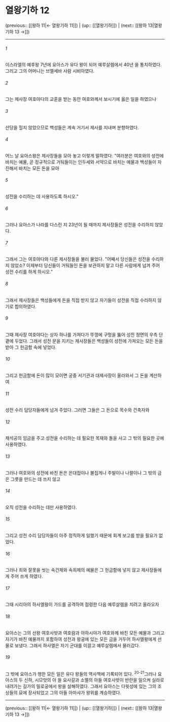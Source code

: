 # 열왕기하 12

(previous:: [[왕하 11|← 열왕기하 11]]) | (up:: [[열왕기하]]) | (next:: [[왕하 13|열왕기하 13 →]])

***




###### 1 

이스라엘의 예후왕 7년에 요아스가 유다 왕이 되어 예루살렘에서 40년 을 통치하였다. 그리고 그의 어머니는 브엘세바 사람 시비아였다. 



###### 2 

그는 제사장 여호야다의 교훈을 받는 동안 여호와께서 보시기에 옳은 일을 하였으나 



###### 3 

산당을 헐지 않았으므로 백성들은 계속 거기서 제사를 지내며 분향하였다. 



###### 4 

어느 날 요아스왕은 제사장들을 모아 놓고 이렇게 말하였다. "여러분은 여호와의 성전에 바치는 예물, 곧 정규적으로 거둬들이는 인두세와 서약으로 바치는 예물과 백성들이 자진해서 바치는 모든 돈을 모아 



###### 5 

성전을 수리하는 데 사용하도록 하시오." 



###### 6 

그러나 요아스가 나라를 다스린 지 23년이 될 때까지 제사장들은 성전을 수리하지 않았다. 



###### 7 

그래서 그는 여호야다와 다른 제사장들을 불러 물었다. "어째서 당신들은 성전을 수리하지 않았소? 이제부터 당신들이 거둬들인 돈을 보관하지 말고 다른 사람에게 넘겨 주어 성전 수리를 하게 하시오." 



###### 8 

그래서 제사장들은 백성들에게 돈을 직접 받지 않고 자기들이 성전을 직접 수리하지 않기로 합의하였다. 



###### 9 

그때 제사장 여호야다는 상자 하나를 가져다가 뚜껑에 구멍을 뚫어 성전 정면의 우측 단 곁에 두었다. 그래서 성전 문을 지키는 제사장들은 백성들이 성전에 가져오는 모든 돈을 받아 그 헌금함 속에 넣었다. 



###### 10 

그리고 헌금함에 돈이 많이 모이면 궁중 서기관과 대제사장이 올라와서 그 돈을 계산하여 



###### 11 

성전 수리 담당자들에게 넘겨 주었다. 그러면 그들은 그 돈으로 목수와 건축자와 



###### 12 

채석공의 임금을 주고 성전을 수리하는 데 필요한 목재와 돌을 사고 그 밖의 필요한 곳에 사용하였다. 



###### 13 

그러나 여호와의 성전에 바친 돈은 은대접이나 불집게나 주발이나 나팔이나 그 밖의 금은 그릇을 만드는 데 쓰지 않고 



###### 14 

오직 성전을 수리하는 데만 사용하였다. 



###### 15 

그리고 성전 수리 담당자들이 아주 정직하게 일했기 때문에 회계 보고를 받을 필요가 없었다. 



###### 16 

그러나 죄와 잘못을 씻는 속건제와 속죄제의 예물은 그 헌금함에 넣지 않고 제사장들에게 주어 쓰게 하였다. 



###### 17 

그때 시리아의 하사엘왕이 가드를 공격하여 점령한 다음 예루살렘을 치려고 올라오자 



###### 18 

요아스는 그의 선왕 여호사밧과 여호람과 아하시야가 여호와께 바친 모든 예물과 그리고 자기가 바친 예물까지 포함하여 성전과 왕궁에 있는 모든 금을 거두어 하사엘왕에게 선물로 보냈다. 그래서 하사엘은 자기 군대를 이끌고 예루살렘에서 물러갔다. 



###### 19 

그 밖에 요아스가 행한 모든 일은 유다 왕들의 역사책에 기록되어 있다. <sup class="versenum">20-21</sup>그러나 요아스의 두 신하, 시므앗의 아 들 요사갈과 소멜의 아들 여호사밧이 반란을 일으켜 실라로 내려가는 길가의 밀로궁에서 왕을 살해하였다. 그래서 요아스는 다윗성에 있는 그의 조상들의 묘에 장사되었고 그의 아들 아마샤가 왕위를 계승하였다.

***

(previous:: [[왕하 11|← 열왕기하 11]]) | (up:: [[열왕기하]]) | (next:: [[왕하 13|열왕기하 13 →]])
